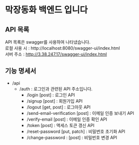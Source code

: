# 막장동화 백엔드 입니다 #

## API 목록 ##
API 목록은 swagger를 사용하여 나타냈습니다.  
로컬 사용 시 : http://localhost:8080/swagger-ui/index.html  
서버 주소 : http://3.38.247.17/swagger-ui/index.html

## 기능 명세서 ##
- /api
  - /auth : 로그인과 관련된 API 주소입니다.
    - /login [post] : 로그인 API
    - /signup [post] : 회원가입 API
    - /logout [get, post] : 로그아웃 API
    - /send-email-verification [post] : 이메일 인증 보내기 API
    - /verify-email [post] : 이메일 인증 확인 API
    - /token [post] : 액세스 토큰 갱신 API
    - /reset-password [put, patch] : 비밀번호 초기화 API
    - /change-password : [post] : 비밀번호 변경 API
